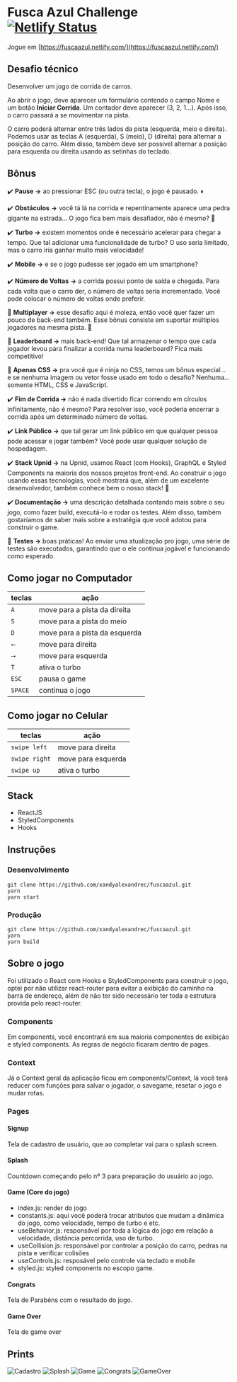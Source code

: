 # Fusca Azul Challenge [![Netlify Status](https://api.netlify.com/api/v1/badges/573ec100-e387-45b7-aa91-a2907a46a3cd/deploy-status)](https://app.netlify.com/sites/fuscaazul/deploys)

Jogue em [https://fuscaazul.netlify.com/](https://fuscaazul.netlify.com/)

## Desafio técnico

Desenvolver um jogo de corrida de carros.

Ao abrir o jogo, deve aparecer um formulário contendo o campo Nome e um botão **Iniciar Corrida**. Um contador deve aparecer (3, 2, 1...). Após isso, o carro passará a se movimentar na pista.

O carro poderá alternar entre três lados da pista (esquerda, meio e direita). Podemos usar as teclas A (esquerda), S (meio), D (direita) para alternar a posição do carro. Além disso, também deve ser possível alternar a posição para esquerda ou direita usando as setinhas do teclado.

## Bônus

✔️ **Pause** **→** ao pressionar ESC (ou outra tecla), o jogo é pausado. ⏸

✔️ **Obstáculos** **→** você tá lá na corrida e repentinamente aparece uma pedra gigante na estrada... O jogo fica bem mais desafiador, não é mesmo? 🤯

✔️ **Turbo** **→** existem momentos onde é necessário acelerar para chegar a tempo. Que tal adicionar uma funcionalidade de turbo? O uso seria limitado, mas o carro iria ganhar muito mais velocidade!

✔️ **Mobile** **→** e se o jogo pudesse ser jogado em um smartphone?

✔️ **Número de Voltas** **→** a corrida possui ponto de saída e chegada. Para cada volta que o carro der, o número de voltas seria incrementado. Você pode colocar o número de voltas onde preferir.

🚫 **Multiplayer →** esse desafio aqui é moleza, então você quer fazer um pouco de back-end também. Esse bônus consiste em suportar múltiplos jogadores na mesma pista. 👀

🚫 **Leaderboard →** mais back-end! Que tal armazenar o tempo que cada jogador levou para finalizar a corrida numa leaderboard? Fica mais competitivo!

🚫 **Apenas CSS →** pra você que é ninja no CSS, temos um bônus especial... e se nenhuma imagem ou vetor fosse usado em todo o desafio? Nenhuma... somente HTML, CSS e JavaScript.

✔️ **Fim de Corrida →** não é nada divertido ficar correndo em círculos infinitamente, não é mesmo? Para resolver isso, você poderia encerrar a corrida após um determinado número de voltas.

✔️ **Link Público →** que tal gerar um link público em que qualquer pessoa pode acessar e jogar também? Você pode usar qualquer solução de hospedagem.

✔️ **Stack Upnid →** na Upnid, usamos React (com Hooks), GraphQL e Styled Components na maioria dos nossos projetos front-end. Ao construir o jogo usando essas tecnologias, você mostrará que, além de um excelente desenvolvedor, também conhece bem o nosso stack! 🙂

✔️ **Documentação →** uma descrição detalhada contando mais sobre o seu jogo, como fazer build, executá-lo e rodar os testes. Além disso, também gostaríamos de saber mais sobre a estratégia que você adotou para construir o game.

🚫 **Testes →** boas práticas! Ao enviar uma atualização pro jogo, uma série de testes são executados, garantindo que o ele continua jogável e funcionando como esperado.

## Como jogar no Computador

|  teclas   | ação                          |
|-----------|-------------------------------|
|`A`        | move para a pista da direita  |
|`S`        | move para a pista do meio     |
|`D`        | move para a pista da esquerda |
|`⭠`        | move para direita             |
|`⭢`        | move para esquerda            |
|`T`        | ativa o turbo                 |
|`ESC`      | pausa o game                  |
|`SPACE`    | continua o jogo               |

## Como jogar no Celular

|  teclas      | ação                          |
|--------------|-------------------------------|
|`swipe left ` | move para direita             |
|`swipe right` | move para esquerda            |
|`swipe up`    | ativa o turbo                 |

## Stack

- ReactJS
- StyledComponents
- Hooks

## Instruções

### Desenvolvimento

```terminal
git clone https://github.com/xandyalexandrec/fuscaazul.git
yarn
yarn start
```

### Produção

```terminal
git clone https://github.com/xandyalexandrec/fuscaazul.git
yarn
yarn build
```

## Sobre o jogo

Foi utilizado o React com Hooks e StyledComponents para construir o jogo, optei por não utilizar react-router para evitar a exibição do caminho na barra de endereço, além de não ter sido necessário ter toda a estrutura provida pelo react-router.

### Components

Em components, você encontrará em sua maioria componentes de exibição e styled components. As regras de negócio ficaram dentro de pages.

### Context

Já o Context geral da aplicação ficou em components/Context, lá você terá reducer com funções para salvar o jogador, o savegame, resetar o jogo e mudar rotas.

### Pages

#### Signup
Tela de cadastro de usuário, que ao completar vai para o splash screen.

#### Splash
Countdown começando pelo nº 3 para preparação do usuário ao jogo.

#### Game (Core do jogo)
- index.js: render do jogo
- constants.js: aqui você poderá trocar atributos que mudam a dinâmica do jogo, como velocidade, tempo de turbo e etc.
- useBehavior.js: responsável por toda a lógica do jogo em relação a velocidade, distância percorrida, uso de turbo.
- useCollision.js: responsável por controlar a posição do carro, pedras na pista e verificar colisões
- useControls.js: resposável pelo controle via teclado e mobile
- styled.js: styled components no escopo game.

#### Congrats
Tela de Parabéns com o resultado do jogo.

#### Game Over
Tela de game over

## Prints
![Cadastro](https://user-images.githubusercontent.com/2214768/77361480-1ebf5400-6d2e-11ea-97bb-24e26103b831.png)
![Splash](https://user-images.githubusercontent.com/2214768/77361488-2121ae00-6d2e-11ea-8071-a01c1825e89f.png)
![Game](https://user-images.githubusercontent.com/2214768/77361495-22eb7180-6d2e-11ea-848d-a84c727de94d.png)
![Congrats](https://user-images.githubusercontent.com/2214768/77361512-2bdc4300-6d2e-11ea-8439-b4b11159251c.png)
![GameOver](https://user-images.githubusercontent.com/2214768/77365616-33ebb100-6d35-11ea-8ddf-7aee809364ee.png)




